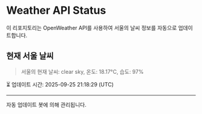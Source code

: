 
# Weather API Status

이 리포지토리는 OpenWeather API를 사용하여 서울의 날씨 정보를 자동으로 업데이트합니다.

## 현재 서울 날씨
> 서울의 현재 날씨: clear sky, 온도: 18.17°C, 습도: 97%

⏳ 업데이트 시간: 2025-09-25 21:18:29 (UTC)

---
자동 업데이트 봇에 의해 관리됩니다.
